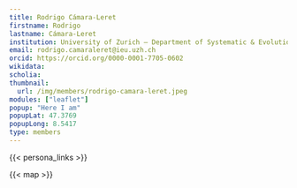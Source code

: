 ```yaml
---
title: Rodrigo Cámara‑Leret
firstname: Rodrigo
lastname: Cámara‑Leret
institution: University of Zurich – Department of Systematic & Evolutionary Botany  
email: rodrigo.camaraleret@ieu.uzh.ch  
orcid: https://orcid.org/0000-0001-7705-0602  
wikidata:  
scholia:  
thumbnail:
  url: /img/members/rodrigo-camara-leret.jpeg
modules: ["leaflet"]
popup: "Here I am"
popupLat: 47.3769
popupLong: 8.5417
type: members
---
```


{{< persona_links >}}

{{< map >}}

